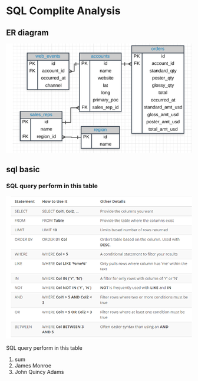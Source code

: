 # SQL Complite Analysis

## ER diagram
![Screenshot](pp.png)

## sql basic

### SQL query perform in this table

![Screenshot](ss.png)

SQL query perform in this table
1. sum
2. James Monroe
3. John Quincy Adams


